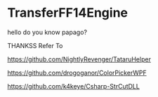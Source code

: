 # TransferFF14Engine
hello do you know papago?



THANKSS
Refer To 

https://github.com/NightlyRevenger/TataruHelper
        
https://github.com/drogoganor/ColorPickerWPF
        
https://github.com/k4keye/Csharp-StrCutDLL
